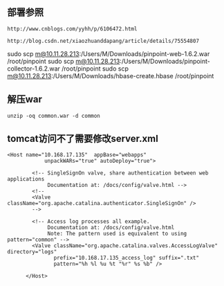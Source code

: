 ## 部署参照
````aidl
http://www.cnblogs.com/yyhh/p/6106472.html

http://blog.csdn.net/xiaozhuanddapang/article/details/75554807
````

sudo scp m@10.11.28.213:/Users/M/Downloads/pinpoint-web-1.6.2.war /root/pinpoint
sudo scp m@10.11.28.213:/Users/M/Downloads/pinpoint-collector-1.6.2.war /root/pinpoint
sudo scp m@10.11.28.213:/Users/M/Downloads/hbase-create.hbase /root/pinpoint

## 解压war
````aidl
unzip -oq common.war -d common
````

## tomcat访问不了需要修改server.xml
````aidl
<Host name="10.168.17.135"  appBase="webapps"
            unpackWARs="true" autoDeploy="true">

        <!-- SingleSignOn valve, share authentication between web applications
             Documentation at: /docs/config/valve.html -->
        <!--
        <Valve className="org.apache.catalina.authenticator.SingleSignOn" />
        -->

        <!-- Access log processes all example.
             Documentation at: /docs/config/valve.html
             Note: The pattern used is equivalent to using pattern="common" -->
        <Valve className="org.apache.catalina.valves.AccessLogValve" directory="logs"
               prefix="10.168.17.135_access_log" suffix=".txt"
               pattern="%h %l %u %t "%r" %s %b" />

      </Host>

````